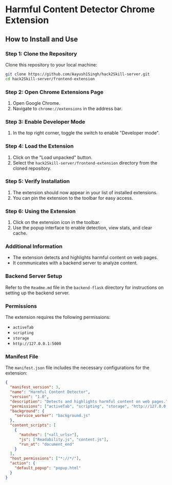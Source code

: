 # Harmful Content Detector Chrome Extension

## How to Install and Use

### Step 1: Clone the Repository
Clone this repository to your local machine:
```sh
git clone https://github.com/Aayush1Singh/hack2Skill-server.git
cd hack2Skill-server/frontend-extension
```
### Step 2: Open Chrome Extensions Page


1. Open Google Chrome.
2. Navigate to `chrome://extensions` in the address bar.

### Step 3: Enable Developer Mode
1. In the top right corner, toggle the switch to enable "Developer mode".

### Step 4: Load the Extension
1. Click on the "Load unpacked" button.
2. Select the `hack2Skill-server/frontend-extension` directory from the cloned repository.

### Step 5: Verify Installation
1. The extension should now appear in your list of installed extensions.
2. You can pin the extension to the toolbar for easy access.

### Step 6: Using the Extension
1. Click on the extension icon in the toolbar.
2. Use the popup interface to enable detection, view stats, and clear cache.

### Additional Information
- The extension detects and highlights harmful content on web pages.
- It communicates with a backend server to analyze content.

### Backend Server Setup
Refer to the `Readme.md` file in the `backend-flask` directory for instructions on setting up the backend server.

### Permissions
The extension requires the following permissions:
- `activeTab`
- `scripting`
- `storage`
- `http://127.0.0.1:5000`

### Manifest File
The `manifest.json` file includes the necessary configurations for the extension:
```json
{
  "manifest_version": 3,
  "name": "Harmful Content Detector",
  "version": "1.0",
  "description": "Detects and highlights harmful content on web pages.",
  "permissions": ["activeTab", "scripting", "storage", "http://127.0.0.1:5000"],
  "background": {
    "service_worker": "background.js"
  },
  "content_scripts": [
    {
      "matches": ["<all_urls>"],
      "js": ["Readability.js", "content.js"],
      "run_at": "document_end"
    }
  ],
  "host_permissions": ["*://*/"],
  "action": {
    "default_popup": "popup.html"
  }
}
```
